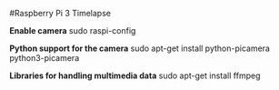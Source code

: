 #Raspberry Pi 3 Timelapse

**Enable camera**
sudo raspi-config

**Python support for the camera**
sudo apt-get install python-picamera python3-picamera

**Libraries for handling multimedia data**
sudo apt-get install ffmpeg
